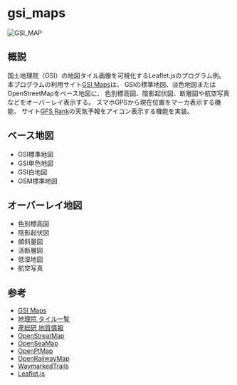 # gsi_maps

![GSI_MAP](https://user-images.githubusercontent.com/64751855/166336066-154f72d7-0bd3-4a61-ac08-f1bd5944d2f1.png)

## 概説
国土地理院（GSI）の地図タイル画像を可視化するLeaflet.jsのプログラム例。
本プログラムの利用サイト[GSI Maps](https://tenki.cf/map/)は、
GSIの標準地図、淡色地図またはOpenStreetMapをベース地図に、
色別標高図、陰影起伏図、断層図や航空写真などをオーバーレイ表示する。
スマホGPSから現在位置をマーカ表示する機能、
サイト[GFS Rank](https://tenki.cf/gfs/)の天気予報をアイコン表示する機能を実装。


## ベース地図
- GSI標準地図
- GSI単色地図
- GSI白地図
- OSM標準地図

## オーバーレイ地図
- 色別標高図
- 陰影起伏図
- 傾斜量図
- 活断層図
- 低湿地図
- 航空写真

## 参考
- [GSI Maps](https://tenki.cf/map/)
- [地理院 タイル一覧](https://maps.gsi.go.jp/development/ichiran.html)
- [産総研 地質情報](https://gbank.gsj.jp/owscontents/)
- [OpenStreatMap](https://openstreetmap.jp/)
- [OpenSeaMap](http://map.openseamap.org/)
- [OpenPtMap](http://www.openptmap.org/)
- [OpenRailwayMap](https://www.openrailwaymap.org/)
- [WaymarkedTrails](https://hiking.waymarkedtrails.org/)
- [Leaflet.js](https://leafletjs.com/)
